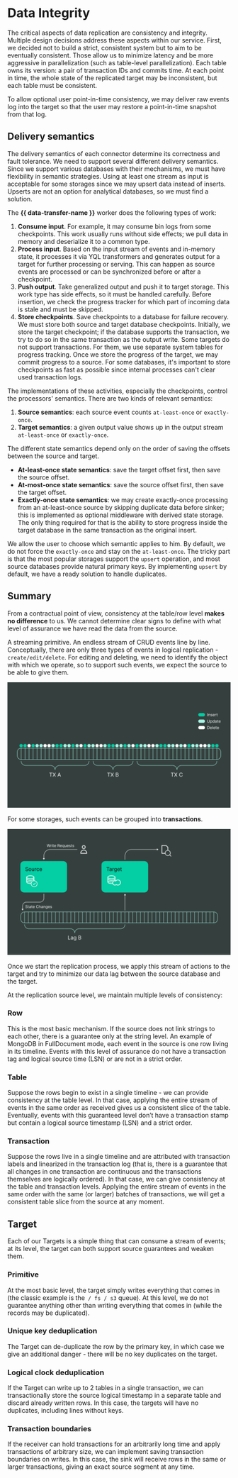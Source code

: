 # Data Integrity

The critical aspects of data replication are consistency and integrity. Multiple design decisions address these aspects within our service. First, we decided not to build a strict, consistent system but to aim to be eventually consistent. Those allow us to minimize latency and be more aggressive in parallelization (such as table-level parallelization). Each table owns its version: a pair of transaction IDs and commits time. At each point in time, the whole state of the replicated target may be inconsistent, but each table must be consistent.

To allow optional user point-in-time consistency, we may deliver raw events log into the target so that the user may restore a point-in-time snapshot from that log.


## Delivery semantics

The delivery semantics of each connector determine its correctness and fault tolerance. We need to support several different delivery semantics. Since we support various databases with their mechanisms, we must have flexibility in semantic strategies. Using at least one stream as input is acceptable for some storages since we may upsert data instead of inserts. Upserts are not an option for analytical databases, so we must find a solution.

The **{{ data-transfer-name }}** worker does the following types of work:

1. **Consume input**. For example, it may consume bin logs from some checkpoints. This work usually runs without side effects; we pull data in memory and deserialize it to a common type.
2. **Process input**. Based on the input stream of events and in-memory state, it processes it via YQL transformers and generates output for a target for further processing or serving. This can happen as source events are processed or can be synchronized before or after a checkpoint.
3. **Push output**. Take generalized output and push it to target storage. This work type has side effects, so it must be handled carefully. Before insertion, we check the progress tracker for which part of incoming data is stale and must be skipped.
4. **Store checkpoints**. Save checkpoints to a database for failure recovery. We must store both source and target database checkpoints. Initially, we store the target checkpoint; if the database supports the transaction, we try to do so in the same transaction as the output write. Some targets do not support transactions. For them, we use separate system tables for progress tracking. Once we store the progress of the target, we may commit progress to a source. For some databases, it's important to store checkpoints as fast as possible since internal processes can't clear used transaction logs.

The implementations of these activities, especially the checkpoints, control the processors' semantics. There are two kinds of relevant semantics:

1. **Source semantics**: each source event counts `at-least-once` or `exactly-once`.
2. **Target semantics**: a given output value shows up in the output stream `at-least-once` or `exactly-once`.

The different state semantics depend only on the order of saving the offsets between the source and target.

* **At-least-once state semantics**: save the target offset first, then save the source offset.
* **At-most-once state semantics**: save the source offset first, then save the target offset.
* **Exactly-once state semantics**: we may create exactly-once processing from an at-least-once source by skipping duplicate data before sinker; this is implemented as optional middleware with derived state storage. The only thing required for that is the ability to store progress inside the target database in the same transaction as the original insert.

We allow the user to choose which semantic applies to him. By default, we do not force the `exactly-once` and stay on the `at-least-once`. The tricky part is that the most popular storages support the `upsert` operation, and most source databases provide natural primary keys. By implementing `upsert` by default, we have a ready solution to handle duplicates.


## Summary

From a contractual point of view, consistency at the table/row level **makes no difference** to us. We cannot determine clear signs to define with what level of assurance we have read the data from the source.

A streaming primitive. An endless stream of CRUD events line by line. Conceptually, there are only three types of events in logical replication - `create/edit/delete`. For editing and deleting, we need to identify the object with which we operate, so to support such events, we expect the source to be able to give them.

![alt_text](../_assets/transferring-data-3.png "image_tooltip")

For some storages, such events can be grouped into **transactions**.

![alt_text](../_assets/transferring-data-4.png "image_tooltip")


Once we start the replication process, we apply this stream of actions to the target and try to minimize our data lag between the source database and the target.

At the replication source level, we maintain multiple levels of consistency:


### Row

This is the most basic mechanism. If the source does not link strings to each other, there is a guarantee only at the string level. An example of MongoDB in FullDocument mode, each event in the source is one row living in its timeline. Events with this level of assurance do not have a transaction tag and logical source time (LSN) or are not in a strict order.


### Table

Suppose the rows begin to exist in a single timeline - we can provide consistency at the table level. In that case, applying the entire stream of events in the same order as received gives us a consistent slice of the table. Eventually, events with this guaranteed level don’t have a transaction stamp but contain a logical source timestamp (LSN) and a strict order.


### Transaction

Suppose the rows live in a single timeline and are attributed with transaction labels and linearized in the transaction log (that is, there is a guarantee that all changes in one transaction are continuous and the transactions themselves are logically ordered). In that case, we can give consistency at the table and transaction levels. Applying the entire stream of events in the same order with the same (or larger) batches of transactions, we will get a consistent table slice from the source at any moment.


## Target

Each of our Targets is a simple thing that can consume a stream of events; at its level, the target can both support source guarantees and weaken them.


### Primitive

At the most basic level, the target simply writes everything that comes in (the classic example is the` / fs / s3` queue). At this level, we do not guarantee anything other than writing everything that comes in (while the records may be duplicated).


### Unique key deduplication

The Target can de-duplicate the row by the primary key, in which case we give an additional danger - there will be no key duplicates on the target.


### Logical clock deduplication

If the Target can write up to 2 tables in a single transaction, we can transactionally store the source logical timestamp in a separate table and discard already written rows. In this case, the targets will have no duplicates, including lines without keys.


### Transaction boundaries

If the receiver can hold transactions for an arbitrarily long time and apply transactions of arbitrary size, we can implement saving transaction boundaries on writes. In this case, the sink will receive rows in the same or larger transactions, giving an exact source segment at any time.

